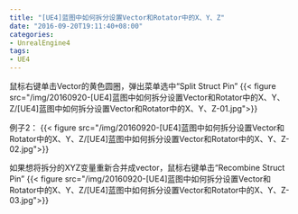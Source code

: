 ```yaml
---
title: "[UE4]蓝图中如何拆分设置Vector和Rotator中的X、Y、Z"
date: "2016-09-20T19:11:40+08:00"
categories:
- UnrealEngine4
tags:
- UE4
---
```


鼠标右键单击Vector的黄色圆圈，弹出菜单选中“Split Struct Pin”
{{< figure src="/img/20160920-[UE4]蓝图中如何拆分设置Vector和Rotator中的X、Y、Z/[UE4]蓝图中如何拆分设置Vector和Rotator中的X、Y、Z-01.jpg">}}  

例子2：
{{< figure src="/img/20160920-[UE4]蓝图中如何拆分设置Vector和Rotator中的X、Y、Z/[UE4]蓝图中如何拆分设置Vector和Rotator中的X、Y、Z-02.jpg">}}  

如果想将拆分的XYZ变量重新合并成vector，鼠标右键单击“Recombine Struct Pin”
{{< figure src="/img/20160920-[UE4]蓝图中如何拆分设置Vector和Rotator中的X、Y、Z/[UE4]蓝图中如何拆分设置Vector和Rotator中的X、Y、Z-03.jpg">}}  
